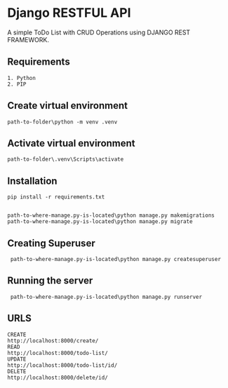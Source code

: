 # Django RESTFUL API

A simple ToDo List with CRUD Operations using DJANGO REST FRAMEWORK.

## Requirements

    1. Python
    2. PIP

## Create virtual environment

    path-to-folder\python -m venv .venv

## Activate virtual environment

    path-to-folder\.venv\Scripts\activate

## Installation

    pip install -r requirements.txt

    
    path-to-where-manage.py-is-located\python manage.py makemigrations
    path-to-where-manage.py-is-located\python manage.py migrate

## Creating Superuser

     path-to-where-manage.py-is-located\python manage.py createsuperuser

## Running the server

     path-to-where-manage.py-is-located\python manage.py runserver

## URLS

    CREATE
    http://localhost:8000/create/
    READ
    http://localhost:8000/todo-list/
    UPDATE
    http://localhost:8000/todo-list/id/
    DELETE
    http://localhost:8000/delete/id/
